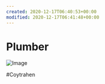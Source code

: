 ```yaml
---
created: 2020-12-17T06:40:53+00:00
modified: 2020-12-17T06:41:48+00:00
---
```


# Plumber

![Image](0d5a47b5-ccf2-4ab8-be9b-73721906ecbc3323061239969716492.jpg)

#Coytrahen 